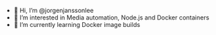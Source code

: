 - 👋 Hi, I’m @jorgenjanssonlee
- 👀 I’m interested in Media automation, Node.js and Docker containers
- 🌱 I’m currently learning Docker image builds

<!---
jorgenjanssonlee/jorgenjanssonlee is a ✨ special ✨ repository because its `README.md` (this file) appears on your GitHub profile.
You can click the Preview link to take a look at your changes.
--->
